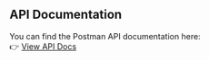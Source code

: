## API Documentation

You can find the Postman API documentation here:  
👉 [View API Docs](https://documenter.getpostman.com/view/46802051/2sB3HqHyZQ)
